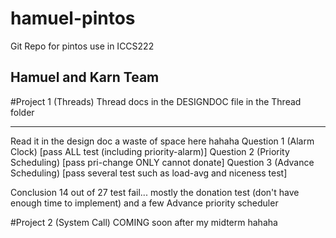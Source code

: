 # hamuel-pintos
Git Repo for pintos use in ICCS222

## Hamuel and Karn Team
#Project 1 (Threads)
Thread docs in the DESIGNDOC file in the Thread folder 
- - - 
Read it in the design doc a waste of space here hahaha 
Question 1 (Alarm Clock) [pass ALL test (including priority-alarm)]
Question 2 (Priority Scheduling) [pass pri-change ONLY cannot donate]
Question 3 (Advance Scheduling) [pass several test such as load-avg and niceness test]

Conclusion 14 out of 27 test fail... mostly the donation test (don't have enough time to implement) and a few 
Advance priority scheduler

#Project 2 (System Call)
COMING soon after my midterm hahaha
